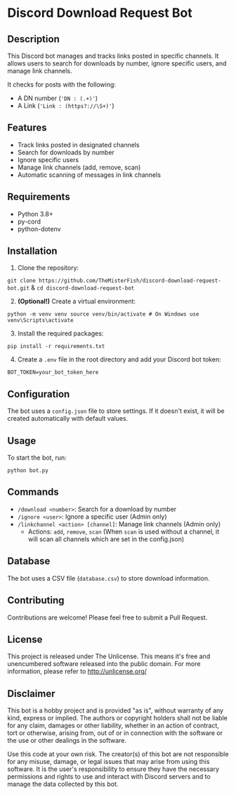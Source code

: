 # Discord Download Request Bot

## Description

This Discord bot manages and tracks links posted in specific channels. It allows users to search for downloads by number, ignore specific users, and manage link channels.

It checks for posts with the following:
- A DN number (`'DN : (.+)'`)
- A Link (`'Link : (https?://\S+)'`)
## Features

- Track links posted in designated channels
- Search for downloads by number
- Ignore specific users
- Manage link channels (add, remove, scan)
- Automatic scanning of messages in link channels

## Requirements

- Python 3.8+
- py-cord
- python-dotenv

## Installation

1. Clone the repository:

```git clone https://github.com/TheMisterFish/discord-download-request-bot.git``` 
& 
 ```cd discord-download-request-bot ```

2. **(Optional!)** Create a virtual environment: 

```python -m venv venv source venv/bin/activate # On Windows use venv\Scripts\activate```


3. Install the required packages:

```pip install -r requirements.txt```


4. Create a `.env` file in the root directory and add your Discord bot token:

```BOT_TOKEN=your_bot_token_here```


## Configuration

The bot uses a `config.json` file to store settings. If it doesn't exist, it will be created automatically with default values.

## Usage

To start the bot, run:

`python bot.py`


## Commands

- `/download <number>`: Search for a download by number
- `/ignore <user>`: Ignore a specific user (Admin only)
- `/linkchannel <action> [channel]`: Manage link channels (Admin only)
  - Actions: `add`, `remove`, `scan`
  (When `scan` is used without a channel, it will scan all channels which are set in the config.json)

## Database

The bot uses a CSV file (`database.csv`) to store download information.

## Contributing

Contributions are welcome! Please feel free to submit a Pull Request.

## License

This project is released under The Unlicense. This means it's free and unencumbered software released into the public domain. For more information, please refer to <http://unlicense.org/>

## Disclaimer

This bot is a hobby project and is provided "as is", without warranty of any kind, express or implied. The authors or copyright holders shall not be liable for any claim, damages or other liability, whether in an action of contract, tort or otherwise, arising from, out of or in connection with the software or the use or other dealings in the software.

Use this code at your own risk. The creator(s) of this bot are not responsible for any misuse, damage, or legal issues that may arise from using this software. It is the user's responsibility to ensure they have the necessary permissions and rights to use and interact with Discord servers and to manage the data collected by this bot.
